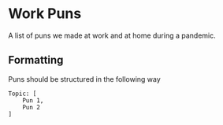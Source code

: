# Work Puns
A list of puns we made at work and at home during a pandemic.

## Formatting

Puns should be structured in the following way
```
Topic: [
    Pun 1,
    Pun 2
]
     
```